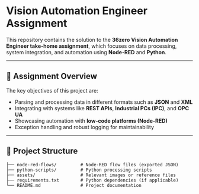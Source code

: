 # Vision Automation Engineer Assignment  

This repository contains the solution to the **36zero Vision Automation Engineer take-home assignment**, which focuses on data processing, system integration, and automation using **Node-RED** and **Python**.

---

## 🚀 **Assignment Overview**
The key objectives of this project are:  
- Parsing and processing data in different formats such as **JSON** and **XML**  
- Integrating with systems like **REST APIs**, **Industrial PCs (IPC)**, and **OPC UA**  
- Showcasing automation with **low-code platforms (Node-RED)**  
- Exception handling and robust logging for maintainability  

---

## 📁 **Project Structure**
```plaintext
├── node-red-flows/         # Node-RED flow files (exported JSON)
├── python-scripts/         # Python processing scripts
├── assets/                 # Relevant images or reference files
├── requirements.txt        # Python dependencies (if applicable)
└── README.md               # Project documentation
